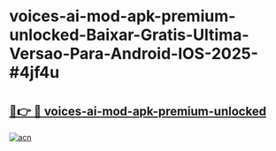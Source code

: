 # voices-ai-mod-apk-premium-unlocked-Baixar-Gratis-Ultima-Versao-Para-Android-IOS-2025-#4jf4u

# <h2><a href="https://ainizakaria.my?title=voices-ai-mod-apk-premium-unlocked&ref=24M">🔗👉 🔴 voices-ai-mod-apk-premium-unlocked</a></h2>

[![acn](https://github.com/user-attachments/assets/0f9c940e-d8b0-45ae-aac7-cd30a18b3e1c)](https://ainizakaria.my?title=voices-ai-mod-apk-premium-unlocked&ref=24M)

